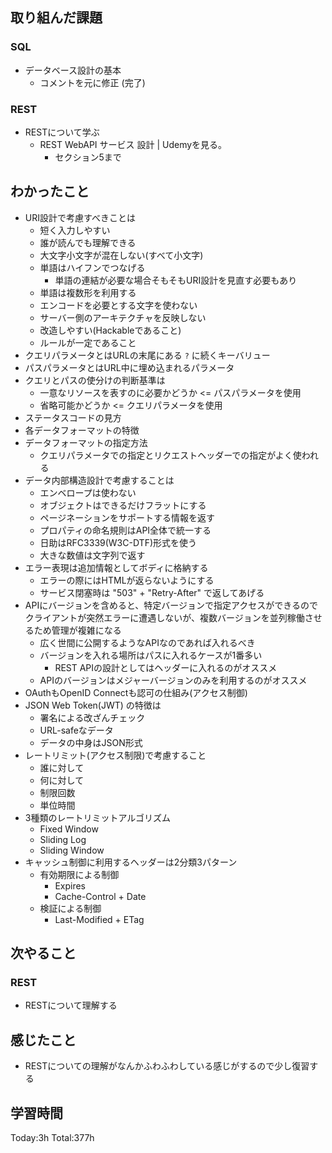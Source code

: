 ## 取り組んだ課題
### SQL
- データベース設計の基本
  - コメントを元に修正 (完了)
### REST
- RESTについて学ぶ
  - REST WebAPI サービス 設計 | Udemyを見る。
    - セクション5まで
## わかったこと
- URI設計で考慮すべきことは
	- 短く入力しやすい
	- 誰が読んでも理解できる
	- 大文字小文字が混在しない(すべて小文字)
	- 単語はハイフンでつなげる
		- 単語の連結が必要な場合そもそもURI設計を見直す必要もあり
	- 単語は複数形を利用する
	- エンコードを必要とする文字を使わない
	- サーバー側のアーキテクチャを反映しない
	- 改造しやすい(Hackableであること)
	- ルールが一定であること
- クエリパラメータとはURLの末尾にある `?` に続くキーバリュー
- パスパラメータとはURL中に埋め込まれるパラメータ
- クエリとパスの使分けの判断基準は
	- 一意なリソースを表すのに必要かどうか <= パスパラメータを使用
	- 省略可能かどうか <= クエリパラメータを使用
- ステータスコードの見方
- 各データフォーマットの特徴
- データフォーマットの指定方法
	- クエリパラメータでの指定とリクエストヘッダーでの指定がよく使われる
- データ内部構造設計で考慮することは
	- エンベロープは使わない
	- オブジェクトはできるだけフラットにする
	- ページネーションをサポートする情報を返す
	- プロパティの命名規則はAPI全体で統一する
	- 日助はRFC3339(W3C-DTF)形式を使う
	- 大きな数値は文字列で返す
- エラー表現は追加情報としてボディに格納する
	- エラーの際にはHTMLが返らないようにする
	- サービス閉塞時は "503" + "Retry-After" で返してあげる
- APIにバージョンを含めると、特定バージョンで指定アクセスができるのでクライアントが突然エラーに遭遇しないが、複数バージョンを並列稼働させるため管理が複雑になる
	- 広く世間に公開するようなAPIなのであれば入れるべき
	- バージョンを入れる場所はパスに入れるケースが1番多い
		- REST APIの設計としてはヘッダーに入れるのがオススメ
	- APIのバージョンはメジャーバージョンのみを利用するのがオススメ
- OAuthもOpenID Connectも認可の仕組み(アクセス制御)
- JSON Web Token(JWT) の特徴は
	- 署名による改ざんチェック
	- URL-safeなデータ
	- データの中身はJSON形式
- レートリミット(アクセス制限)で考慮すること
	- 誰に対して
	- 何に対して
	- 制限回数
	- 単位時間
- 3種類のレートリミットアルゴリズム
	- Fixed Window
	- Sliding Log
	- Sliding Window
- キャッシュ制御に利用するヘッダーは2分類3パターン
	- 有効期限による制御
		- Expires
		- Cache-Control + Date
	- 検証による制御
		- Last-Modified + ETag
## 次やること
### REST
- RESTについて理解する
## 感じたこと
- RESTについての理解がなんかふわふわしている感じがするので少し復習する
## 学習時間
Today:3h Total:377h